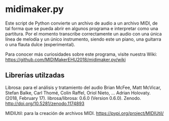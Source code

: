 # midimaker.py
Este script de Python convierte un archivo de audio a un archivo MIDI, de tal forma que se pueda abrir en algunos programa e interpretar como una partitura. Por el momento transcribe correctamente un audio con una única línea de melodía y un único instrumento, siendo este un piano, una guitarra o una flauta dulce (experimental).

Para conocer más curiosidades sobre este programa, visite nuestra Wiki: https://github.com/MIDIMakerEHU2018/midimaker.py/wiki

## Librerías utilzadas
Librosa: para el análisis y tratamiento del audio
Brian McFee, Matt McVicar, Stefan Balke, Carl Thomé, Colin Raffel, Oriol Nieto, … Adrian Holovaty. (2018, February 17). librosa/librosa: 0.6.0 (Version 0.6.0). Zenodo. http://doi.org/10.5281/zenodo.1174893

MIDIUtil: para la creación de archivos MIDI.
https://pypi.org/project/MIDIUtil/
